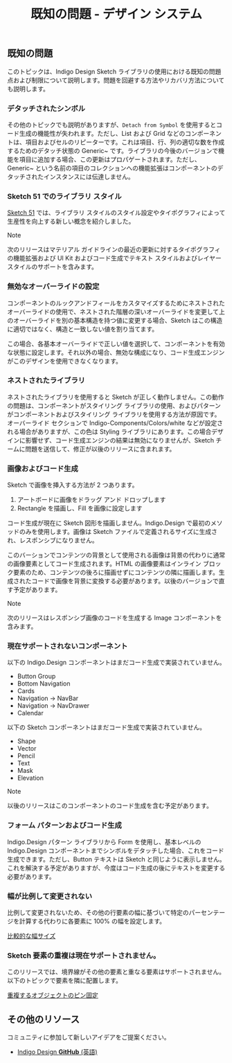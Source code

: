 ﻿---
title: 既知の問題 - デザイン システム
_description: 既知の問題点一覧およびその回避策の詳細。
_keywords: デザイン システム, Sketch, Ignite UI for Angular, UI ライブラリ, 色, パレット
_language: ja
---

## 既知の問題

このトピックは、Indigo Design Sketch ライブラリの使用における既知の問題点および制限について説明します。問題を回避する方法やリカバリ方法についても説明します。

### デタッチされたシンボル

その他のトピックでも説明がありますが、`Detach from Symbol` を使用するとコード生成の機能性が失われます。ただし、List および Grid などのコンポーネントは、項目およびセルのリピーターです。これは項目、行、列の適切な数を作成するためのデタッチ状態の Generic~ です。ライブラリの今後のバージョンで機能を項目に追加する場合、この更新はプロパゲートされます。ただし、Generic~ という名前の項目のコレクションへの機能拡張はコンポーネントのデタッチされたインスタンスには伝達しません。

### Sketch 51 でのライブラリ スタイル

[Sketch 51](https://www.sketchapp.com/updates/#version-51) では、ライブラリ スタイルのスタイル設定やタイポグラフィによって生産性を向上する新しい概念を紹介しました。

> [!Note]
> 次のリリースはマテリアル ガイドラインの最近の更新に対するタイポグラフィの機能拡張および UI Kit およびコード生成でテキスト スタイルおよびレイヤー スタイルのサポートを含みます。

### 無効なオーバーライドの設定

コンポーネントのルックアンドフィールをカスタマイズするためにネストされたオーバーライドの使用で、ネストされた階層の深いオーバーライドを変更して上のオーバーライドを別の基本構造を持つ値に変更する場合、Sketch はこの構造に適切ではなく、構造と一致しない値を割り当てます。

この場合、各基本オーバーライドで正しい値を選択して、コンポーネントを有効な状態に設定します。それ以外の場合、無効な構成になり、コード生成エンジンがこのデザインを使用できなくなります。

### ネストされたライブラリ

ネストされたライブラリを使用すると Sketch が正しく動作しません。この動作の問題は、コンポーネントがスタイリング ライブラリの使用、およびパターンがコンポーネントおよびスタイリング ライブラリを使用する方法が原因です。オーバーライド セクションで Indigo-Components/Colors/white などが設定される場合がありますが、この色は Styling ライブラリにあります。この場合デザインに影響せず、コード生成エンジンの結果は無効になりませんが、Sketch チームに問題を送信して、修正が以後のリリースに含まれます。

### 画像およびコード生成

Sketch で画像を挿入する方法が 2 つあります。

1.  アートボードに画像をドラッグ アンド ドロップします
2.  Rectangle を描画し、Fill を画像に設定します

コード生成が現在に Sketch 図形を描画しません。Indigo.Design で最初のメソッドのみを使用します。画像は Sketch ファイルで定義されるサイズに生成され、レスポンシブになりません。

このバーションでコンテンツの背景として使用される画像は背景の代わりに通常の画像要素としてコード生成されます。HTML の画像要素はインライン ブロック要素のため、コンテンツの後ろに描画せずにコンテンツの隣に描画します。生成されたコードで画像を背景に変換する必要があります。以後のバージョンで直す予定があります。

> [!Note]
> 次のリリースはレスポンシブ画像のコードを生成する Image コンポーネントを含みます。

### 現在サポートされないコンポーネント

以下の Indigo.Design コンポーネントはまだコード生成で実装されていません。

* Button Group
* Bottom Navigation
* Cards
* Navigation -> NavBar
* Navigation -> NavDrawer
* Calendar

以下の Sketch コンポーネントはまだコード生成で実装されていません。

* Shape
* Vector
* Pencil
* Text
* Mask
* Elevation

> [!Note]
> 以後のリリースはこのコンポーネントのコード生成を含む予定があります。

### フォーム パターンおよびコード生成

Indigo.Design パターン ライブラリから Form を使用し、基本レベルの Indigo.Design コンポーネントまでシンボルをデタッチした場合、これをコード生成できます。ただし、Button テキストは Sketch と同じように表示しません。これを解決する予定がありますが、今度はコード生成の後にテキストを変更する必要があります。

### 幅が比例して変更されない

比例して変更されないため、その他の行要素の幅に基づいて特定のパーセンテージを計算する代わりに各要素に 100% の幅を設定します。

[比較的な幅サイズ](codegen/layout-codegen.md#比較的な幅サイズ)

### Sketch 要素の重複は現在サポートされません。

このリリースでは、境界線がその他の要素と重なる要素はサポートされません。以下のトピックで要素を隣に配置します。

[重複するオブジェクトのピン固定](codegen/layout-codegen.md#重複するオブジェクトのピン固定)

## その他のリソース

コミュニティに参加して新しいアイデアをご提案ください。

- [Indigo Design **GitHub** (英語)](https://github.com/IgniteUI/design-system-docfx)
